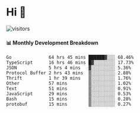 # Hi 👋
 
![visitors](https://visitor-badge.glitch.me/badge?page_id=sorcererxw.sorcererx)

#### 📊 Monthly Development Breakdown

<!--START_SECTION:waka-->
```text
Go              64 hrs 45 mins ██████▓░░░ 68.46%
TypeScript      16 hrs 46 mins █▓░░░░░░░░ 17.73%
JSON            5 hrs 4 mins   ▓░░░░░░░░░ 5.36%
Protocol Buffer 2 hrs 43 mins  ▒░░░░░░░░░ 2.88%
Thrift          1 hr 39 mins   ▒░░░░░░░░░ 1.76%
Other           57 mins        ▒░░░░░░░░░ 1.02%
Text            51 mins        ▒░░░░░░░░░ 0.91%
JavaScript      29 mins        ▒░░░░░░░░░ 0.53%
Bash            15 mins        ▒░░░░░░░░░ 0.28%
protobuf        15 mins        ▒░░░░░░░░░ 0.27%
```
<!--END_SECTION:waka-->
